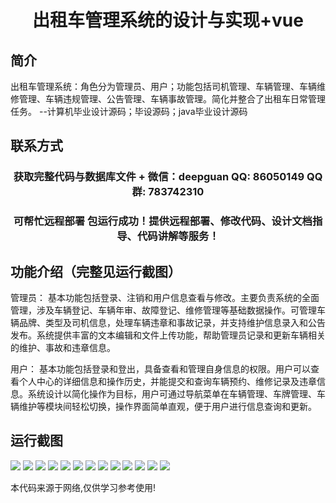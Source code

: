 <p><h1 align="center">出租车管理系统的设计与实现+vue</h1></p>

## 简介
出租车管理系统：角色分为管理员、用户；功能包括司机管理、车辆管理、车辆维修管理、车辆违规管理、公告管理、车辆事故管理。简化并整合了出租车日常管理任务。    --计算机毕业设计源码；毕设源码；java毕业设计源码


## 联系方式
<p><h3 align="center">获取完整代码与数据库文件 + 微信：deepguan QQ: 86050149 QQ群: 783742310</h3></p>
<p><h3 align="center">可帮忙远程部署 包运行成功！提供远程部署、修改代码、设计文档指导、代码讲解等服务！</h3></p>

## 功能介绍（完整见运行截图）
管理员： 基本功能包括登录、注销和用户信息查看与修改。主要负责系统的全面管理，涉及车辆登记、车辆年审、故障登记、维修管理等基础数据操作。可管理车辆品牌、类型及司机信息，处理车辆违章和事故记录，并支持维护信息录入和公告发布。系统提供丰富的文本编辑和文件上传功能，帮助管理员记录和更新车辆相关的维护、事故和违章信息。

用户： 基本功能包括登录和登出，具备查看和管理自身信息的权限。用户可以查看个人中心的详细信息和操作历史，并能提交和查询车辆预约、维修记录及违章信息。系统设计以简化操作为目标，用户可通过导航菜单在车辆管理、车牌管理、车辆维护等模块间轻松切换，操作界面简单直观，便于用户进行信息查询和更新。


## 运行截图
![](https://bs-1329754181.cos.ap-shanghai.myqcloud.com/ssm/TaxiManagementSystem/img/001.jpg)
![](https://bs-1329754181.cos.ap-shanghai.myqcloud.com/ssm/TaxiManagementSystem/img/002.jpg)
![](https://bs-1329754181.cos.ap-shanghai.myqcloud.com/ssm/TaxiManagementSystem/img/003.jpg)
![](https://bs-1329754181.cos.ap-shanghai.myqcloud.com/ssm/TaxiManagementSystem/img/004.jpg)
![](https://bs-1329754181.cos.ap-shanghai.myqcloud.com/ssm/TaxiManagementSystem/img/005.jpg)
![](https://bs-1329754181.cos.ap-shanghai.myqcloud.com/ssm/TaxiManagementSystem/img/006.jpg)
![](https://bs-1329754181.cos.ap-shanghai.myqcloud.com/ssm/TaxiManagementSystem/img/007.jpg)
![](https://bs-1329754181.cos.ap-shanghai.myqcloud.com/ssm/TaxiManagementSystem/img/008.jpg)
![](https://bs-1329754181.cos.ap-shanghai.myqcloud.com/ssm/TaxiManagementSystem/img/009.jpg)
![](https://bs-1329754181.cos.ap-shanghai.myqcloud.com/ssm/TaxiManagementSystem/img/010.jpg)
![](https://bs-1329754181.cos.ap-shanghai.myqcloud.com/ssm/TaxiManagementSystem/img/011.jpg)
![](https://bs-1329754181.cos.ap-shanghai.myqcloud.com/ssm/TaxiManagementSystem/img/012.jpg)
![](https://bs-1329754181.cos.ap-shanghai.myqcloud.com/ssm/TaxiManagementSystem/img/013.jpg)

<p>本代码来源于网络,仅供学习参考使用!</p>
